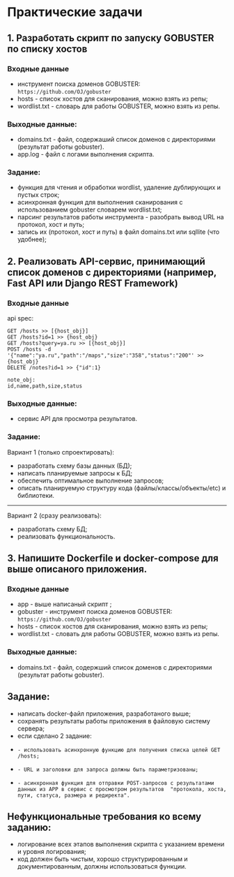 # Практические задачи


## 1. Разработать скрипт по запуску GOBUSTER по списку хостов
### Входные данные 
  - инструмент поиска доменов GOBUSTER: ```https://github.com/OJ/gobuster```
  - hosts - список хостов для сканирования, можно взять из репы;
  - wordlist.txt - словарь для работы GOBUSTER, можно взять из репы.
### Выходные данные:
  - domains.txt - файл, содержаший список доменов с директориями (результат работы gobuster).  
  - app.log - файл с логами выполнения скрипта.
### Задание: 
  - функция для чтения и обработки wordlist, удаление дублирующих и пустых строк;
  - асинхронная функция для выполнения сканирования с использованием gobuster словарем wordlist.txt;
  - парсинг результатов работы инструмента - разобрать вывод URL на протокол, хост и путь;
  - запись их (протокол, хост и путь) в файл domains.txt или sqllite (что удобнее); 

## 2. Реализовать API-сервис, принимающий список доменов с директориями (например, Fast API или Django REST Framework)
### Входные данные 

api spec:
```
GET /hosts >> [{host_obj}]
GET /hosts?id=1 >> {host_obj}
GET /hosts?query=ya.ru >> [{host_obj}]
POST /hosts -d '{"name":"ya.ru","path":"/maps","size":"358","status":"200"' >> {host_obj}
DELETE /notes?id=1 >> {"id":1}
```

```
note_obj:
id,name,path,size,status
```

### Выходные данные:
  - сервис API для просмотра результатов. 

### Задание: 
Вариант 1 (только спроектировать):
  - разработать схему базы данных (БД);
  - написать планируемые запросы к БД;
  - обеспечить оптимальное выполнение запросов;
  - описать планируемую структуру кода (файлы/классы/объекты/etc) и библиотеки.
______ 
Вариант 2 (сразу реализовать):
  - разработать схему БД;
  - реализовать функциональность.

## 3. Напишите Dockerfile и docker-compose для выше описаного приложения.
### Входные данные 
  - app - выше написаный скрипт ;
  - gobuster - инструмент поиска доменов GOBUSTER: ```https://github.com/OJ/gobuster```
  - hosts - список хостов для сканирования, можно взять из репы;
  - wordlist.txt - словать для работы GOBUSTER, можно взять из репы.
### Выходные данные:
  - domains.txt - файл, содержший список доменов с директориями (результат работы gobuster). 

## Задание:  
- написать docker-файл приложения, разработаного выше;
- сохранять результаты работы приложения в файловую систему сервера;
- если сделано 2 задание:
-     - использовать асинхронную функцию для получения списка целей GET /hosts;
-     - URL и заголовки для запроса должны быть параметризованы;
-     - асинхронная функция для отправки POST-запросов с результатами данных из APP в сервис с просмотром результатов  "протокола, хоста, пути, статуса, размера и редиректа".


## Нефункциональные требования ко всему заданию:
  - логирование всех этапов выполнения скрипта с указанием времени и уровня логирования;
  - код должен быть чистым, хорошо структурированным и документированным, должны использоваться функции. 
